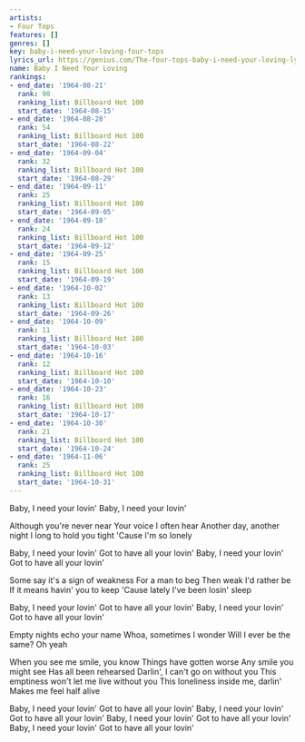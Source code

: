 ```yaml
---
artists:
- Four Tops
features: []
genres: []
key: baby-i-need-your-loving-four-tops
lyrics_url: https://genius.com/The-four-tops-baby-i-need-your-loving-lyrics
name: Baby I Need Your Loving
rankings:
- end_date: '1964-08-21'
  rank: 90
  ranking_list: Billboard Hot 100
  start_date: '1964-08-15'
- end_date: '1964-08-28'
  rank: 54
  ranking_list: Billboard Hot 100
  start_date: '1964-08-22'
- end_date: '1964-09-04'
  rank: 32
  ranking_list: Billboard Hot 100
  start_date: '1964-08-29'
- end_date: '1964-09-11'
  rank: 25
  ranking_list: Billboard Hot 100
  start_date: '1964-09-05'
- end_date: '1964-09-18'
  rank: 24
  ranking_list: Billboard Hot 100
  start_date: '1964-09-12'
- end_date: '1964-09-25'
  rank: 15
  ranking_list: Billboard Hot 100
  start_date: '1964-09-19'
- end_date: '1964-10-02'
  rank: 13
  ranking_list: Billboard Hot 100
  start_date: '1964-09-26'
- end_date: '1964-10-09'
  rank: 11
  ranking_list: Billboard Hot 100
  start_date: '1964-10-03'
- end_date: '1964-10-16'
  rank: 12
  ranking_list: Billboard Hot 100
  start_date: '1964-10-10'
- end_date: '1964-10-23'
  rank: 16
  ranking_list: Billboard Hot 100
  start_date: '1964-10-17'
- end_date: '1964-10-30'
  rank: 21
  ranking_list: Billboard Hot 100
  start_date: '1964-10-24'
- end_date: '1964-11-06'
  rank: 25
  ranking_list: Billboard Hot 100
  start_date: '1964-10-31'
---
```

Baby, I need your lovin'
Baby, I need your lovin'


Although you're never near
Your voice I often hear
Another day, another night
I long to hold you tight
'Cause I'm so lonely


Baby, I need your lovin'
Got to have all your lovin'
Baby, I need your lovin'
Got to have all your lovin'


Some say it's a sign of weakness
For a man to beg
Then weak I'd rather be
If it means havin' you to keep
'Cause lately I've been losin' sleep


Baby, I need your lovin'
Got to have all your lovin'
Baby, I need your lovin'
Got to have all your lovin'


Empty nights echo your name
Whoa, sometimes I wonder
Will I ever be the same?
Oh yeah


When you see me smile, you know
Things have gotten worse
Any smile you might see
Has all been rehearsed
Darlin', I can't go on without you
This emptiness won't let me live without you
This loneliness inside me, darlin'
Makes me feel half alive


Baby, I need your lovin'
Got to have all your lovin'
Baby, I need your lovin'
Got to have all your lovin'
Baby, I need your lovin'
Got to have all your lovin'
Baby, I need your lovin'
Got to have all your lovin'
